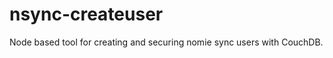 nsync-createuser
================

Node based tool for creating and securing nomie sync users with CouchDB.
